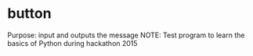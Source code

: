 # button
Purpose: input and outputs the message
NOTE: Test program to learn the basics of Python during hackathon 2015
